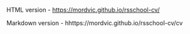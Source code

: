 HTML version - https://mordvic.github.io/rsschool-cv/


Markdown version - hhttps://mordvic.github.io/rsschool-cv/cv
